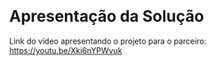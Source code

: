 # Apresentação da Solução

Link do vídeo apresentando o projeto para o parceiro: https://youtu.be/Xki6nYPWvuk
